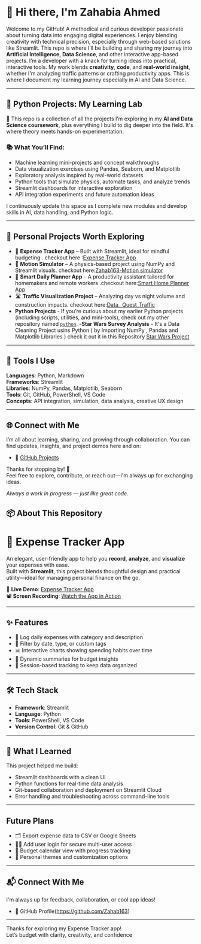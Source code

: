 

# 👋 Hi there, I'm Zahabia Ahmed

Welcome to my GitHub! A methodical and curious developer passionate about turning data into engaging digital experiences. I enjoy blending creativity with technical precision, especially through web-based solutions like Streamlit. This repo is where I’ll be building and sharing my journey into **Artificial Intelligence**, **Data Science**, and other interactive app-based projects.  I’m a developer with a knack for turning ideas into practical, interactive tools. My work blends **creativity**, **code**, and **real-world insight**, whether I'm analyzing traffic patterns or crafting productivity apps. This is where I document my learning journey especially in AI and Data Science.

---

## 🧠 Python Projects: My Learning Lab

🔎 This repo is a collection of all the projects I’m exploring in my **AI and Data Science coursework**, plus everything I build to dig deeper into the field. It's where theory meets hands-on experimentation.

### 📚 What You’ll Find:
- Machine learning mini-projects and concept walkthroughs  
- Data visualization exercises using Pandas, Seaborn, and Matplotlib  
- Exploratory analysis inspired by real-world datasets  
- Python tools that simulate physics, automate tasks, and analyze trends
-  Streamlit dashboards for interactive exploration  
- API integration experiments and future automation ideas  

I continuously update this space as I complete new modules and develop skills in AI, data handling, and Python logic.

---

## 🚀 Personal Projects Worth Exploring

- 💸 **Expense Tracker App** – Built with Streamlit, ideal for mindful budgeting . checkout here :[Expense Tracker App](https://github.com/Zahab163/Zahab163.git)
- 🎡 **Motion Simulator** – A physics-based project using NumPy and Streamlit visuals.  checkout here:[Zahab163-Motion simulator](https://github.com/Zahab163/Motion_simulator_App)
- 🧠 **Smart Daily Planner App** – A productivity assistant tailored for homemakers and remote workers .checkout here:[Smart Home Planner App](https://github.com/Zahab163/Smart_Home_PLanner.git)
- 🛣️ **Traffic Visualization Project** – Analyzing day vs night volume and construction impacts. checkout here:[Data_ Quest_Traffic](https://github.com/Zahab163/Data_Quest_Traffic.git)
- **Python Projects** - If you’re curious about my earlier Python projects (including scripts, utilities, and mini-tools), check out my other repository named [`python`](https://github.com/Zahab163/python).
-**Star Wars Survey Analysis** - It's a Data Cleaning Project usins Python ( by Importing NumPy , Pandas and Matplotlib Libraries ) check it out it in this Repository [Star Wars Project](https://github.com/Zahab163/Star_Wars_Project.git)

---

## 🔧 Tools I Use

**Languages**: Python, Markdown  
**Frameworks**: Streamlit  
**Libraries**: NumPy, Pandas, Matplotlib, Seaborn  
**Tools**: Git, GitHub, PowerShell, VS Code  
**Concepts**: API integration, simulation, data analysis, creative UX design

---

## 🌐 Connect with Me

I’m all about learning, sharing, and growing through collaboration. You can find updates, insights, and project demos here and on:

- 📌 [GitHub Projects](https://github.com/Zahab163)

Thanks for stopping by! 🌟  
Feel free to explore, contribute, or reach out—I'm always up for exchanging ideas.

 _Always a work in progress — just like great code._


## 📦 About This Repository
# 💸 Expense Tracker App

An elegant, user-friendly app to help you **record**, **analyze**, and **visualize** your expenses with ease.  
Built with **Streamlit**, this project blends thoughtful design and practical utility—ideal for managing personal finance on the go.

🔗 **Live Demo**: [Expense Tracker App](https://expensetrackerap.streamlit.app/)  
📽️ **Screen Recording**: [Watch the App in Action](https://screenrec.com/share/x3DdTbhU2B)

---

## ✨ Features

- 🧾 Log daily expenses with category and description  
- 📅 Filter by date, type, or custom tags  
- 📊 Interactive charts showing spending habits over time  
- 💬 Dynamic summaries for budget insights  
- 📌 Session-based tracking to keep data organized

---

## 🛠 Tech Stack

- **Framework**: Streamlit  
- **Language**: Python  
- **Tools**: PowerShell, VS Code  
- **Version Control**: Git & GitHub

---

## 🧠 What I Learned

This project helped me build:
- Streamlit dashboards with a clean UI  
- Python functions for real-time data analysis  
- Git-based collaboration and deployment on Streamlit Cloud  
- Error handling and troubleshooting across command-line tools

---

##  Future Plans

- 🗂️ Export expense data to CSV or Google Sheets  
- 🧑‍💼 Add user login for secure multi-user access  
- 📆 Budget calendar view with progress tracking  
- 🌈 Personal themes and customization options  

---

## 📬 Connect With Me

I'm always up for feedback, collaboration, or cool app ideas!  
- 🔗 GitHub Profile(https://github.com/Zahab163) 

---

Thanks for exploring my Expense Tracker app!  
Let’s budget with clarity, creativity, and confidence 


